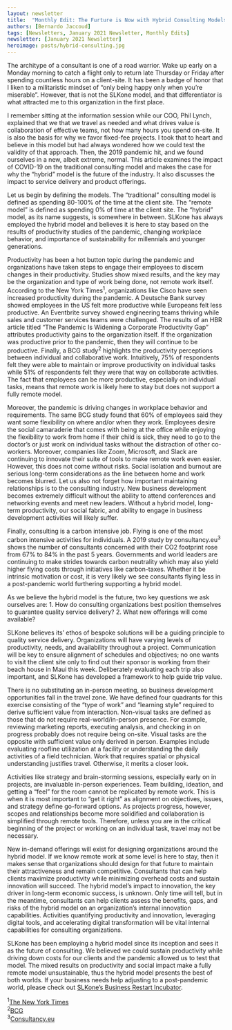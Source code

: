 ```yaml
---
layout: newsletter
title:  "Monthly Edit: The Furture is Now with Hybrid Consulting Models"
authors: [Bernardo Jaccoud]
tags: [Newsletters, January 2021 Newsletter, Monthly Edits]
newsletter: [January 2021 Newsletter]
heroimage: posts/hybrid-consulting.jpg
---
```

The architype of a consultant is one of a road warrior. Wake up early on a Monday morning to catch a flight only to return late Thursday or Friday after spending countless hours on a client-site. It has been a badge of honor that I liken to a militaristic mindset of “only being happy only when you’re miserable”. However, that is not the SLKone model, and that differentiator is what attracted me to this organization in the first place. 

I remember sitting at the information session while our COO, Phil Lynch, explained that we that we travel as needed and what drives value is collaboration of effective teams, not how many hours you spend on-site. It is also the basis for why we favor fixed-fee projects. I took that to heart and believe in this model but had always wondered how we could test the validity of that approach. Then, the 2019 pandemic hit, and we found ourselves in a new, albeit extreme, normal. This article examines the impact of COVID-19 on the traditional consulting model and makes the case for why the “hybrid” model is the future of the industry. It also discusses the impact to service delivery and product offerings.

Let us begin by defining the models. The “traditional” consulting model is defined as spending 80-100% of the time at the client site. The “remote model” is defined as spending 0% of time at the client site. The “hybrid” model, as its name suggests, is somewhere in between. SLKone has always employed the hybrid model and believes it is here to stay based on the results of productivity studies of the pandemic, changing workplace behavior, and importance of sustainability for millennials and younger generations.

Productivity has been a hot button topic during the pandemic and organizations have taken steps to engage their employees to discern changes in their productivity. Studies show mixed results, and the key may be the organization and type of work being done, not remote work itself. According to the New York Times<sup>1</sup>, organizations like Cisco have seen increased productivity during the pandemic. A Deutsche Bank survey showed employees in the US felt more productive while Europeans felt less productive. An Eventbrite survey showed engineering teams thriving while sales and customer services teams were challenged. The results of an HBR article titled “The Pandemic Is Widening a Corporate Productivity Gap” attributes productivity gains to the organization itself. If the organization was productive prior to the pandemic, then they will continue to be productive. Finally, a BCG study<sup>2</sup> highlights the productivity perceptions between individual and collaborative work. Intuitively, 75% of respondents felt they were able to maintain or improve productivity on individual tasks while 51% of respondents felt they were that way on collaborate activities. The fact that employees can be more productive, especially on individual tasks, means that remote work is likely here to stay but does not support a fully remote model. 

Moreover, the pandemic is driving changes in workplace behavior and requirements. The same BCG study found that 60% of employees said they want some flexibility on where and/or when they work. Employees desire the social camaraderie that comes with being at the office while enjoying the flexibility to work from home if their child is sick, they need to go to the doctor’s or just work on individual tasks without the distraction of other co-workers. Moreover, companies like Zoom, Microsoft, and Slack are continuing to innovate their suite of tools to make remote work even easier. However, this does not come without risks. Social isolation and burnout are serious long-term considerations as the line between home and work becomes blurred. Let us also not forget how important maintaining relationships is to the consulting industry. New business development becomes extremely difficult without the ability to attend conferences and networking events and meet new leaders. Without a hybrid model, long-term productivity, our social fabric, and ability to engage in business development activities will likely suffer. 

Finally, consulting is a carbon intensive job. Flying is one of the most carbon intensive activities for individuals. A 2019 study by consultancy.eu<sup>3</sup> shows the number of consultants concerned with their CO2 footprint rose from 67% to 84% in the past 5 years. Governments and world leaders are continuing to make strides towards carbon neutrality which may also yield higher flying costs through initiatives like carbon-taxes. Whether it be intrinsic motivation or cost, it is very likely we see consultants flying less in a post-pandemic world furthering supporting a hybrid model.

As we believe the hybrid model is the future, two key questions we ask ourselves are: 1. How do consulting organizations best position themselves to guarantee quality service delivery? 2. What new offerings will come available? 

SLKone believes its’ ethos of bespoke solutions will be a guiding principle to quality service delivery. Organizations will have varying levels of productivity, needs, and availability throughout a project. Communication will be key to ensure alignment of schedules and objectives; no one wants to visit the client site only to find out their sponsor is working from their beach house in Maui this week. Deliberately evaluating each trip also important, and SLKone has developed a framework to help guide trip value. 

There is no substituting an in-person meeting, so business development opportunities fall in the travel zone. We have defined four quadrants for this exercise consisting of the “type of work” and “learning style” required to derive sufficient value from interaction. Non-visual tasks are defined as those that do not require real-world/in-person presence. For example, reviewing marketing reports, executing analysis, and checking in on progress probably does not require being on-site. Visual tasks are the opposite with sufficient value only derived in person. Examples include evaluating roofline utilization at a facility or understanding the daily activities of a field technician. Work that requires spatial or physical understanding justifies travel. Otherwise, it merits a closer look.  

Activities like strategy and brain-storming sessions, especially early on in projects, are invaluable in-person experiences. Team building, ideation, and getting a “feel” for the room cannot be replicated by remote work. This is when it is most important to “get it right” as alignment on objectives, issues, and strategy define go-forward options. As projects progress, however, scopes and relationships become more solidified and collaboration is simplified through remote tools. Therefore, unless you are in the critical beginning of the project or working on an individual task, travel may not be necessary. 

New in-demand offerings will exist for designing organizations around the hybrid model. If we know remote work at some level is here to stay, then it makes sense that organizations should design for that future to maintain their attractiveness and remain competitive. Consultants that can help clients maximize productivity while minimizing overhead costs and sustain innovation will succeed. The hybrid model’s impact to innovation, the key driver in long-term economic success, is unknown. Only time will tell, but in the meantime, consultants can help clients assess the benefits, gaps, and risks of the hybrid model on an organization’s internal innovation capabilities. Activities quantifying productivity and innovation, leveraging digital tools, and accelerating digital transformation will be vital internal capabilities for consulting organizations. 

SLKone has been employing a hybrid model since its inception and sees it as the future of consulting. We believed we could sustain productivity while driving down costs for our clients and the pandemic allowed us to test that model. The mixed results on productivity and social impact make a fully remote model unsustainable, thus the hybrid model presents the best of both worlds. If your business needs help adjusting to a post-pandemic world, please check out <a href="https://slkone.com/restart/">SLKone’s Business Restart Incubator</a>.

<sup>1</sup><a href="https://nyti.ms/2IQ9rm6">The New York Times</a><br>
<sup>2</sup><a href="https://on.bcg.com/3qYwCf8">BCG</a><br>
<sup>3</sup><a href="https://bit.ly/3gNzGpQ">Consultancy.eu</a>
